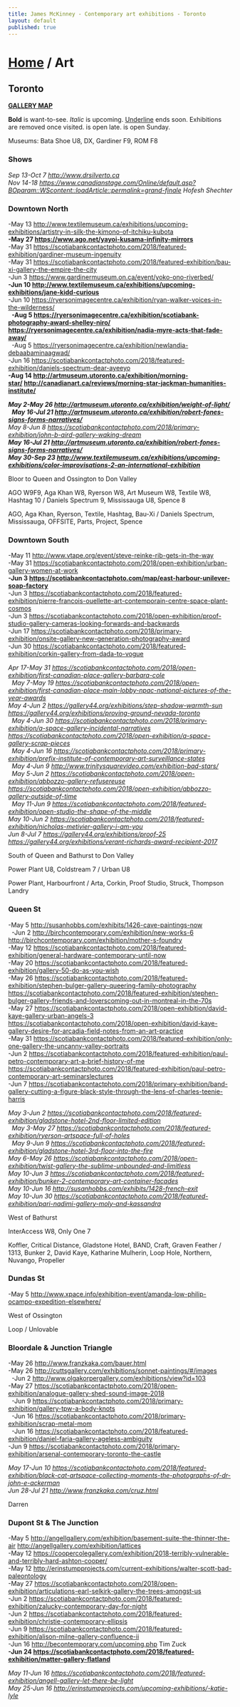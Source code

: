```yaml
---
title: James McKinney - Contemporary art exhibitions - Toronto
layout: default
published: true
---
```


# [Home](/) / Art

## Toronto

**[GALLERY MAP](https://www.google.com/maps/d/u/0/edit?mid=1sMiga7vQsqWdqEVQCqHsxjX2jeU)**

<span class="glyphicon glyphicon-info-sign" aria-hidden="true"></span> <strong>Bold</strong> is want-to-see. <em>Italic</em> is upcoming. <u>Underline</u> ends soon. Exhibitions are removed once visited. <span class="glyphicon glyphicon-time" aria-hidden="true"></span> is open late. <span class="glyphicon glyphicon-calendar" aria-hidden="true"></span> is open Sunday.

<span class="glyphicon glyphicon-calendar" aria-hidden="true"></span> <span class="glyphicon glyphicon-time" aria-hidden="true"></span> Museums: Bata Shoe U8, DX, Gardiner F9, ROM F8

### Shows

_Sep 13-Oct 7 <http://www.drsilverto.ca>_  
_Nov 14-18 <https://www.canadianstage.com/Online/default.asp?BOparam::WScontent::loadArticle::permalink=grand-finale> Hofesh Shechter_  

### Downtown North

-May 13 <http://www.textilemuseum.ca/exhibitions/upcoming-exhibitions/artistry-in-silk-the-kimono-of-itchiku-kubota>  
**-May 27 <https://www.ago.net/yayoi-kusama-infinity-mirrors>**  
-May 31 <https://scotiabankcontactphoto.com/2018/featured-exhibition/gardiner-museum-ingenuity>  
-May 31 <https://scotiabankcontactphoto.com/2018/featured-exhibition/bau-xi-gallery-the-empire-the-city>  
-Jun 3 <https://www.gardinermuseum.on.ca/event/yoko-ono-riverbed/>  
**-Jun 10 <http://www.textilemuseum.ca/exhibitions/upcoming-exhibitions/jane-kidd-curious>**  
-Jun 10 <https://ryersonimagecentre.ca/exhibition/ryan-walker-voices-in-the-wilderness/>  
  **-Aug 5 <https://ryersonimagecentre.ca/exhibition/scotiabank-photography-award-shelley-niro/> <https://ryersonimagecentre.ca/exhibition/nadia-myre-acts-that-fade-away/>**  
  -Aug 5 <https://ryersonimagecentre.ca/exhibition/newlandia-debaabaminaagwad/>  
-Jun 16 <https://scotiabankcontactphoto.com/2018/featured-exhibition/daniels-spectrum-dear-ayeeyo>  
**-Aug 14 <http://artmuseum.utoronto.ca/exhibition/morning-star/> <http://canadianart.ca/reviews/morning-star-jackman-humanities-institute/>**  

_**May 2-May 26 <http://artmuseum.utoronto.ca/exhibition/weight-of-light/>**_  
  _**May 16-Jul 21 <http://artmuseum.utoronto.ca/exhibition/robert-fones-signs-forms-narratives/>**_  
_May 8-Jun 8 <https://scotiabankcontactphoto.com/2018/primary-exhibition/john-b-aird-gallery-waking-dream>_  
_**May 16-Jul 21 <http://artmuseum.utoronto.ca/exhibition/robert-fones-signs-forms-narratives/>**_  
_**May 30-Sep 23 <http://www.textilemuseum.ca/exhibitions/upcoming-exhibitions/color-improvisations-2-an-international-exhibition>**_  

<span class="glyphicon glyphicon-info-sign" aria-hidden="true"></span> Bloor to Queen and Ossington to Don Valley

<span class="glyphicon glyphicon-time" aria-hidden="true"></span> AGO W9F9, Aga Khan W8, Ryerson W8, Art Museum W8, Textile W8, Hashtag 10 / Daniels Spectrum 9, Mississauga U8, Spence 8

<span class="glyphicon glyphicon-calendar" aria-hidden="true"></span> AGO, Aga Khan, Ryerson, Textile, Hashtag, Bau-Xi / Daniels Spectrum, Mississauga, OFFSITE, Parts, Project, Spence

### Downtown South

-May 11 <http://www.vtape.org/event/steve-reinke-rib-gets-in-the-way>  
-May 31 <https://scotiabankcontactphoto.com/2018/open-exhibition/urban-gallery-women-at-work>  
**-Jun 3 <https://scotiabankcontactphoto.com/map/east-harbour-unilever-soap-factory>**  
-Jun 3 <https://scotiabankcontactphoto.com/2018/featured-exhibition/pierre-francois-ouellette-art-contemporain-centre-space-plant-cosmos>  
-Jun 3 <https://scotiabankcontactphoto.com/2018/open-exhibition/proof-studio-gallery-cameras-looking-forwards-and-backwards>  
-Jun 17 <https://scotiabankcontactphoto.com/2018/primary-exhibition/onsite-gallery-new-generation-photography-award>  
-Jun 30 <https://scotiabankcontactphoto.com/2018/featured-exhibition/corkin-gallery-from-dada-to-vogue>  

_Apr 17-May 31 <https://scotiabankcontactphoto.com/2018/open-exhibition/first-canadian-place-gallery-barbara-cole>_  
  _May 7-May 19 <https://scotiabankcontactphoto.com/2018/open-exhibition/first-canadian-place-main-lobby-npac-national-pictures-of-the-year-awards>_  
_May 4-Jun 2 <https://gallery44.org/exhibitions/step-shadow-warmth-sun> <https://gallery44.org/exhibitions/proving-ground-nevada-toronto>_  
  _May 4-Jun 30 <https://scotiabankcontactphoto.com/2018/primary-exhibition/a-space-gallery-incidental-narratives> <https://scotiabankcontactphoto.com/2018/open-exhibition/a-space-gallery-scrap-pieces>_  
  _May 4-Jun 16 <https://scotiabankcontactphoto.com/2018/primary-exhibition/prefix-institute-of-contemporary-art-surveillance-states>_  
  _May 4-Jun 9 <http://www.trinitysquarevideo.com/exhibition-bad-stars/>_  
  _May 5-Jun 2 <https://scotiabankcontactphoto.com/2018/open-exhibition/abbozzo-gallery-refusereuse> <https://scotiabankcontactphoto.com/2018/open-exhibition/abbozzo-gallery-outside-of-time>_  
  _May 11-Jun 9 <https://scotiabankcontactphoto.com/2018/featured-exhibition/open-studio-the-shape-of-the-middle>_  
_May 10-Jun 2 <https://scotiabankcontactphoto.com/2018/featured-exhibition/nicholas-metivier-gallery-i-am-you>_  
_Jun 8-Jul 7 <https://gallery44.org/exhibitions/proof-25> <https://gallery44.org/exhibitions/verant-richards-award-recipient-2017>_  

<span class="glyphicon glyphicon-info-sign" aria-hidden="true"></span> South of Queen and Bathurst to Don Valley

<span class="glyphicon glyphicon-time" aria-hidden="true"></span> Power Plant U8, Coldstream 7 / Urban U8

<span class="glyphicon glyphicon-calendar" aria-hidden="true"></span> Power Plant, Harbourfront / Arta, Corkin, Proof Studio, Struck, Thompson Landry

### Queen St

-May 5 <http://susanhobbs.com/exhibits/1426-cave-paintings-now>  
  -Jun 2 <http://birchcontemporary.com/exhibition/new-works-6> <http://birchcontemporary.com/exhibition/mother-s-foundry>  
-May 12 <https://scotiabankcontactphoto.com/2018/featured-exhibition/general-hardware-contemporary-until-now>  
-May 20 <https://scotiabankcontactphoto.com/2018/featured-exhibition/gallery-50-do-as-you-wish>  
-May 26 <https://scotiabankcontactphoto.com/2018/featured-exhibition/stephen-bulger-gallery-queering-family-photography> <https://scotiabankcontactphoto.com/2018/featured-exhibition/stephen-bulger-gallery-friends-and-loverscoming-out-in-montreal-in-the-70s>  
-May 27 <https://scotiabankcontactphoto.com/2018/open-exhibition/david-kaye-gallery-urban-angels-3> <https://scotiabankcontactphoto.com/2018/open-exhibition/david-kaye-gallery-desire-for-arcadia-field-notes-from-an-art-practice>  
-May 31 <https://scotiabankcontactphoto.com/2018/featured-exhibition/only-one-gallery-the-uncanny-valley-portraits>  
-Jun 2 <https://scotiabankcontactphoto.com/2018/featured-exhibition/paul-petro-contemporary-art-a-brief-history-of-me> <https://scotiabankcontactphoto.com/2018/featured-exhibition/paul-petro-contemporary-art-seminarslectures>  
-Jun 7 <https://scotiabankcontactphoto.com/2018/primary-exhibition/band-gallery-cutting-a-figure-black-style-through-the-lens-of-charles-teenie-harris>  

_May 3-Jun 2 <https://scotiabankcontactphoto.com/2018/featured-exhibition/gladstone-hotel-2nd-floor-limited-edition>_  
  _May 3-May 27 <https://scotiabankcontactphoto.com/2018/featured-exhibition/ryerson-artspace-full-of-holes>_  
  _May 9-Jun 9 <https://scotiabankcontactphoto.com/2018/featured-exhibition/gladstone-hotel-3rd-floor-into-the-fire>_  
_May 6-May 26 <https://scotiabankcontactphoto.com/2018/open-exhibition/twist-gallery-the-sublime-unbounded-and-limitless>_  
_May 10-Jun 3 <https://scotiabankcontactphoto.com/2018/featured-exhibition/bunker-2-contemporary-art-container-facades>_  
_May 10-Jun 16 <http://susanhobbs.com/exhibits/1428-french-exit>_  
_May 10-Jun 30 <https://scotiabankcontactphoto.com/2018/featured-exhibition/pari-nadimi-gallery-moly-and-kassandra>_  

<span class="glyphicon glyphicon-info-sign" aria-hidden="true"></span> West of Bathurst

<span class="glyphicon glyphicon-time" aria-hidden="true"></span> InterAccess W8, Only One 7

<span class="glyphicon glyphicon-calendar" aria-hidden="true"></span> Koffler, Critical Distance, Gladstone Hotel, BAND, Craft, Graven Feather / 1313, Bunker 2, David Kaye, Katharine Mulherin, Loop Hole, Northern, Nuvango, Propeller

### Dundas St

-May 5 <http://www.xpace.info/exhibition-event/amanda-low-philip-ocampo-expedition-elsewhere/>  

<span class="glyphicon glyphicon-info-sign" aria-hidden="true"></span> West of Ossington

<span class="glyphicon glyphicon-calendar" aria-hidden="true"></span> Loop / Unlovable

### Bloordale & Junction Triangle

-May 26 <http://www.franzkaka.com/bauer.html>  
-May 26 <http://cuttsgallery.com/exhibitions/sonnet-paintings/#/images>  
  -Jun 2 <http://www.olgakorpergallery.com/exhibitions/view?id=103>  
-May 27 <https://scotiabankcontactphoto.com/2018/open-exhibition/analogue-gallery-shed-sound-image-2018>  
  -Jun 9 <https://scotiabankcontactphoto.com/2018/primary-exhibition/gallery-tpw-a-body-knots>  
  -Jun 16 <https://scotiabankcontactphoto.com/2018/primary-exhibition/scrap-metal-mom>  
  -Jun 16 <https://scotiabankcontactphoto.com/2018/featured-exhibition/daniel-faria-gallery-ageless-ambiguity>  
-Jun 9 <https://scotiabankcontactphoto.com/2018/primary-exhibition/arsenal-contemporary-toronto-the-castle>  

_May 17-Jun 10 <https://scotiabankcontactphoto.com/2018/featured-exhibition/black-cat-artspace-collecting-moments-the-photographs-of-dr-john-e-ackerman>_  
_Jun 28-Jul 21 <http://www.franzkaka.com/cruz.html>_  

<span class="glyphicon glyphicon-calendar" aria-hidden="true"></span> Darren

### Dupont St & The Junction

-May 5 <http://angellgallery.com/exhibition/basement-suite-the-thinner-the-air> <http://angellgallery.com/exhibition/lattices>  
-May 12 <https://coopercolegallery.com/exhibition/2018-terribly-vulnerable-and-terribly-hard-ashton-cooper/>  
-May 12 <http://erinstumpprojects.com/current-exhibitions/walter-scott-bad-paleontology>  
-May 27 <https://scotiabankcontactphoto.com/2018/open-exhibition/articulations-earl-selkirk-gallery-the-trees-amongst-us>  
-Jun 2 <https://scotiabankcontactphoto.com/2018/featured-exhibition/zalucky-contemporary-day-for-night>  
-Jun 2 <https://scotiabankcontactphoto.com/2018/featured-exhibition/christie-contemporary-ellipsis>  
-Jun 9 <https://scotiabankcontactphoto.com/2018/featured-exhibition/alison-milne-gallery-confluence-ii>  
-Jun 16 <http://becontemporary.com/upcoming.php> Tim Zuck  
**-Jun 24 <https://scotiabankcontactphoto.com/2018/featured-exhibition/matter-gallery-flatland>**  

_May 11-Jun 16 <https://scotiabankcontactphoto.com/2018/featured-exhibition/angell-gallery-let-there-be-light>_  
_May 25-Jun 16 <http://erinstumpprojects.com/upcoming-exhibitions/-katie-lyle>_  
